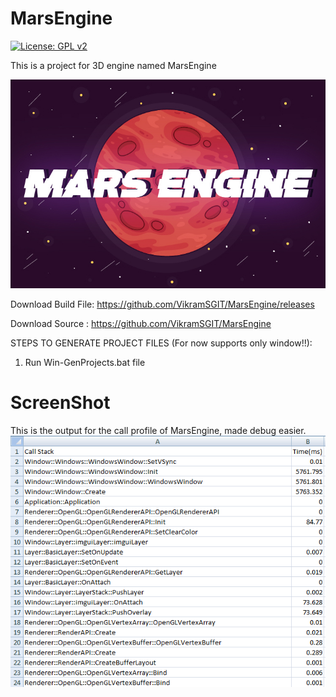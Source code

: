 # MarsEngine
[![License: GPL v2](https://img.shields.io/badge/License-GPL%20v2-blue.svg)](https://www.gnu.org/licenses/old-licenses/gpl-2.0.en.html)

This is a project for 3D engine named MarsEngine

<img src="Branding/MarsEngine/MarsEngine.jpg">

Download Build File: https://github.com/VikramSGIT/MarsEngine/releases

Download Source    : https://github.com/VikramSGIT/MarsEngine

STEPS TO GENERATE PROJECT FILES (For now supports only window!!):
1. Run Win-GenProjects.bat file
# ScreenShot
This is the output for the call profile of MarsEngine, made debug easier.
<img src="Resource/Capture.PNG">
